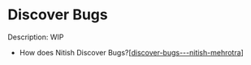 # Discover Bugs

Description: WIP

- How does Nitish Discover Bugs?[[discover-bugs---nitish-mehrotra]]

[//begin]: # "Autogenerated link references for markdown compatibility"
[discover-bugs---nitish-mehrotra]: ../community/nitish-mehrotra/nitish-mehrotras-workflows/discover-bugs---nitish-mehrotra "Discover Bugs - Nitish Mehrotra"
[//end]: # "Autogenerated link references"
